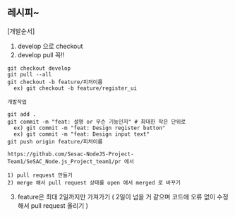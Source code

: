 ## 레시피~

[개발순서]
1. develop 으로 checkout
2. develop pull 꼭!!
```
git checkout develop
git pull --all
git checkout -b feature/피처이름
  ex) git checkout -b feature/register_ui

개발작업

git add .
git commit -m "feat: 설명 or 무슨 기능인지" # 최대한 작은 단위로
  ex) git commit -m "feat: Design register button"
  ex) git commit -m "feat: Design input text"
git push origin feature/피처이름

https://github.com/Sesac-NodeJS-Project-Team1/SeSAC_Node.js_Project_team1/pr 에서

1) pull request 만들기
2) merge 해서 pull request 상태를 open 에서 merged 로 바꾸기
```
3. feature은 최대 2일까지만 가져가기 ( 2일이 넘을 거 같으며 코드에 오류 없이 수정해서 pull request 올리기 )
